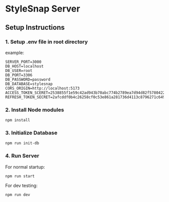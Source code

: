 # StyleSnap Server

## Setup Instructions

### 1. Setup .env file in root directory

example:

```env
SERVER_PORT=3000
DB_HOST=localhost
DB_USER=root
DB_PORT=3306
DB_PASSWORD=password
DB_DATABASE=stylesnap
CORS_ORIGIN=http://localhost:5173
ACCESS_TOKEN_SCERET=2538855f1e59c42ad943b70abc774b2789ea7d94d82f57804229e64060c46491825d6f73f36b7a105ce76d7301b1516d66cb2cb72613b664530f7bbc416bbb97
REFRESH_TOKEN_SECRET=2afcddf0b4c26258cf0c53e861a281736d4113c8796271c649622e06ed8ee6be3c3821092956848b34b5c91100ccb96016c9d8b394e182628c837b6b7fe4bea4
```

### 2. Install Node modules

```console
npm install
```

### 3. Initialize Database

```console
npm run init-db
```

### 4. Run Server

For normal startup:

```console
npm run start
```

For dev testing:

```console
npm run dev
```

